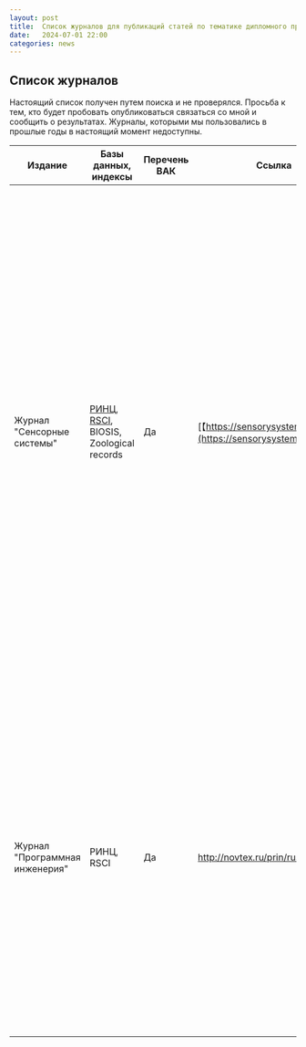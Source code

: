 ```yaml
---
layout: post
title:  Список журналов для публикаций статей по тематике дипломного проектирования.
date:   2024-07-01 22:00
categories: news
---
```


## Список журналов

Настоящий список получен путем поиска и не проверялся. 
Просьба к тем, кто будет пробовать опубликоваться связаться со мной и сообщить о результатах. Журналы, которыми мы пользовались в прошлые годы в настоящий момент недоступны.

|Издание                          |Базы данных, индексы                              |Перечень ВАК| Ссылка                                                                   |Описание|
|---------------------------------|--------------------------------------------------|-|--------------------------------------------------------------------------|-|
|Журнал "Сенсорные системы"       | [РИНЦ](https://elibrary.ru/title_about.asp?id=8212), [RSCI](https://elibrary.ru/projects/rsci/rsci.pdf), BIOSIS, Zoological records |Да|[【https://sensorysystems.ru】](https://sensorysystems.ru/ru.html)     |Журнал “Сенсорные системы” публикует оригинальные статьи, обзоры, краткие сообщения, рецензии на новые книги, информацию о конференциях. Назначение журнала – освещать физические, физиологические, морфологические и информационные аспекты структуры и функции биологических и технических сенсорных систем, принципы представления и переработки информации из окружающего мира и реконструкции его содержания, алгоритмы работы систем автоматического анализа сенсорной информации для управления аппаратами, заменяющими человека в разных сферах деятельности.| 
|Журнал "Программная инженерия"|РИНЦ, RSCI|Да|http://novtex.ru/prin/rus/index.html|В журнале освещаются состояние и тенденции развития основных направлений индустрии программного обеспечения, связанных с проектированием, конструированием, архитектурой, обеспечением качества и сопровождением жизненного цикла программного обеспечения, а также рассматриваются достижения в области создания и эксплуатации прикладных программно-информационных систем во всех областях человеческой деятельности.|



